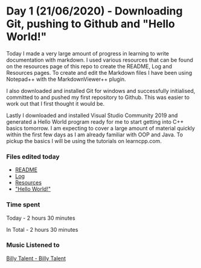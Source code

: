 # Day 1 (21/06/2020) - Downloading Git, pushing to Github and "Hello World!"
Today I made a very large amount of progress in learning to write documentation with markdown. I used various resources that can be found on the resources page of this repo to create the README, Log and Resources pages. To create and edit the Markdown files I have been using Notepad++ with the MarkdownViewer++ plugin.

I also downloaded and installed Git for windows and successfully initialised, committed to and pushed my first repository to Github. This was easier to work out that I first thought it would be.

Lastly I downloaded and installed Visual Studio Community 2019 and generated a Hello World program ready for me to start getting into C++ basics tomorrow. I am expecting to cover a large amount of material quickly within the first few days as I am already familiar with OOP and Java. To pickup the basics I will be using the tutorials on learncpp.com.
### Files edited today
* [README](https://github.com/ZenoxSphere/ZS_100_Days_Of_Code)
* [Log](https://github.com/ZenoxSphere/ZS_100_Days_Of_Code/blob/master/Log.md)
* [Resources](https://github.com/ZenoxSphere/ZS_100_Days_Of_Code/blob/master/Resources.md)
* ["Hello World!"](https://github.com/ZenoxSphere/ZS_100_Days_Of_Code/tree/master/Code/Hello_World!/Hello_World.cpp)
### Time spent
Today - 2 hours 30 minutes

In Total - 2 hours 30 minutes
### Music Listened to
[Billy Talent - Billy Talent](https://open.spotify.com/album/7aeiTumWLTqiS6wBsmJdyh?si=kQpuS0ioTOeZlhVqifmaaw)